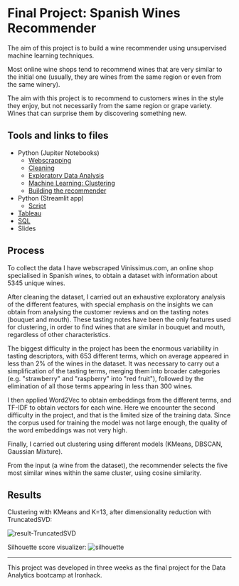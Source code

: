 # Final Project: Spanish Wines Recommender
The aim of this project is to build a wine recommender using unsupervised machine learning techniques. 

Most online wine shops tend to recommend wines that are very similar to the initial one (usually, they are wines from the same region or even from the same winery). 

The aim with this project is to recommend to customers wines in the style they enjoy, but not necessarily from the same region or grape variety.  Wines that can surprise them by discovering something new.

## Tools and links to files
- Python (Jupiter Notebooks)
     - [Webscrapping](https://github.com/mariabollain/Final_project_Wine_recommender/blob/main/01-initial_data/webscraping/webscraping_clean.ipynb)
     - [Cleaning](https://github.com/mariabollain/Final_project_Wine_recommender/blob/main/02-cleaning/cleaning.ipynb)
     - [Exploratory Data Analysis](https://github.com/mariabollain/Final_project_Wine_recommender/blob/main/03-eda/eda.ipynb)
     - [Machine Learning: Clustering](https://github.com/mariabollain/Final_project_Wine_recommender/blob/main/04-clustering/clustering.ipynb)
     - [Building the recommender](https://github.com/mariabollain/Final_project_Wine_recommender/blob/main/04-clustering/recommender.ipynb)
-  Python (Streamlit app)
     -  [Script](https://github.com/mariabollain/Final_project_Wine_recommender/blob/main/05-app/main.py)
 - [Tableau](https://public.tableau.com/views/wine_dashboard_16904972267650/Dashboard12?:language=es-ES&:display_count=n&:origin=viz_share_link)
 - [SQL](https://github.com/mariabollain/Final_project_Wine_recommender/blob/main/06-sql/SQL-queries.sql)
 - Slides    

## Process
To collect the data I have webscraped Vinissimus.com, an online shop specialised in Spanish wines, to obtain a dataset with information about 5345 unique wines. 

After cleaning the dataset, I carried out an exhaustive exploratory analysis of the different features, with special emphasis on the insights we can obtain from analysing the customer reviews and on the tasting notes (bouquet and mouth). These tasting notes have been the only features used for clustering, in order to find wines that are similar in bouquet and mouth, regardless of other characteristics.

The biggest difficulty in the project has been the enormous variability in tasting descriptors, with 653 different terms, which on average appeared in less than 2% of the wines in the dataset. It was necessary to carry out a simplification of the tasting terms, merging them into broader categories (e.g. "strawberry" and "raspberry" into "red fruit"), followed by the elimination of all those terms appearing in less than 300 wines.

I then applied Word2Vec to obtain embeddings from the different terms, and TF-IDF to obtain vectors for each wine. Here we encounter the second difficulty in the project, and that is the limited size of the training data. Since the corpus used for training the model was not large enough, the quality of the word embeddings was not very high.

Finally, I carried out clustering using different models (KMeans, DBSCAN, Gaussian Mixture).

From the input (a wine from the dataset), the recommender selects the five most similar wines within the same cluster, using cosine similarity.

## Results
Clustering with KMeans and K=13, after dimensionality reduction with TruncatedSVD:

![result-TruncatedSVD](https://github.com/mariabollain/Final_project_Wine_recommender/assets/122167121/fdff99ce-232b-4351-aba9-492a1d05d343)

Silhouette score visualizer:
![silhouette](https://github.com/mariabollain/Final_project_Wine_recommender/assets/122167121/e52d72e3-06dd-40ee-87f3-32ee1cef57a5)

---
This project was developed in three weeks as the final project for the Data Analytics bootcamp at Ironhack.
